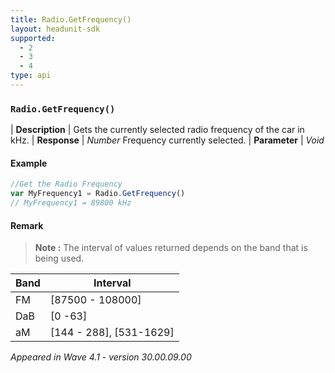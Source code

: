 ```yaml
---
title: Radio.GetFrequency()
layout: headunit-sdk
supported:
  - 2
  - 3
  - 4
type: api
---
```


### `Radio.GetFrequency()`

| **Description** | Gets the currently selected radio frequency of the car in kHz.
| **Response** | *Number*  Frequency currently selected.
| **Parameter**   | *Void*

#### Example

```javascript
//Get the Radio Frequency
var MyFrequency1 = Radio.GetFrequency()
// MyFrequency1 = 89800 kHz
```
	
#### Remark

>**Note :** The interval of values returned depends on the band that is being used.

Band | Interval
----|----
FM | [87500 - 108000]
DaB | [0 -63]
aM |[144 - 288], [531-1629]

*Appeared in Wave 4.1 - version 30.00.09.00*